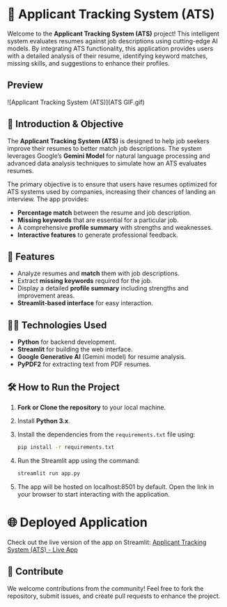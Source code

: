 # 📝 Applicant Tracking System (ATS)

Welcome to the **Applicant Tracking System (ATS)** project! This intelligent system evaluates resumes against job descriptions using cutting-edge AI models. By integrating ATS functionality, this application provides users with a detailed analysis of their resume, identifying keyword matches, missing skills, and suggestions to enhance their profiles.

## Preview
![Applicant Tracking System (ATS)](ATS GIF.gif)


## 🚀 Introduction & Objective

The **Applicant Tracking System (ATS)** is designed to help job seekers improve their resumes to better match job descriptions. The system leverages Google’s **Gemini Model** for natural language processing and advanced data analysis techniques to simulate how an ATS evaluates resumes. 

The primary objective is to ensure that users have resumes optimized for ATS systems used by companies, increasing their chances of landing an interview. The app provides:

- **Percentage match** between the resume and job description.
- **Missing keywords** that are essential for a particular job.
- A comprehensive **profile summary** with strengths and weaknesses.
- **Interactive features** to generate professional feedback.

## 🎯 Features

- Analyze resumes and **match** them with job descriptions.
- Extract **missing keywords** required for the job.
- Display a detailed **profile summary** including strengths and improvement areas.
- **Streamlit-based interface** for easy interaction.

## 🧑‍💻 Technologies Used

- **Python** for backend development.
- **Streamlit** for building the web interface.
- **Google Generative AI** (Gemini model) for resume analysis.
- **PyPDF2** for extracting text from PDF resumes.

## 🛠️ How to Run the Project

1. **Fork or Clone the repository** to your local machine.
2. Install **Python 3.x**.
3. Install the dependencies from the `requirements.txt` file using:

   ```bash
   pip install -r requirements.txt
4. Run the Streamlit app using the command:
   ```bash
   streamlit run app.py
5. The app will be hosted on localhost:8501 by default. Open the link in your browser to start interacting with the application.

# 🌐 Deployed Application
Check out the live version of the app on Streamlit: [Applicant Tracking System (ATS) - Live App](https://applicant-tracking-system-ats.streamlit.app/)

## 🤝 Contribute
We welcome contributions from the community! Feel free to fork the repository, submit issues, and create pull requests to enhance the project.
